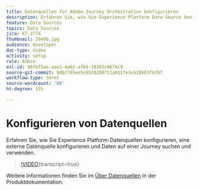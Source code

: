 ```yaml
---
title: Datenquellen für Adobe Journey Orchestration konfigurieren
description: Erfahren Sie, wie Sie Experience Platform Data Source konfigurieren, eine externe Datenquelle konfigurieren und Daten auf einer Journey suchen und verwenden.
feature: Data Sources
topics: Data Sources
jira: KT-2774
thumbnail: 29406.jpg
audience: developer
doc-type: video
activity: setup
role: Admin
exl-id: 06fbf5ae-aae1-4a62-af84-18303c9674c9
source-git-commit: 9db2765ee5e9520280711a6b1fe3c618963f6f87
workflow-type: tm+mt
source-wordcount: '66'
ht-degree: 15%

---
```


# Konfigurieren von Datenquellen

Erfahren Sie, wie Sie Experience Platform-Datenquellen konfigurieren, eine externe Datenquelle konfigurieren und Daten auf einer Journey suchen und verwenden.

>[!VIDEO](https://video.tv.adobe.com/v/29406?learn=on){transcript=true}

Weitere Informationen finden Sie im [Über Datenquellen](https://experienceleague.adobe.com/docs/journeys/using/data-source-journeys/about-data-sources.html?lang=en) in der Produktdokumentation.
